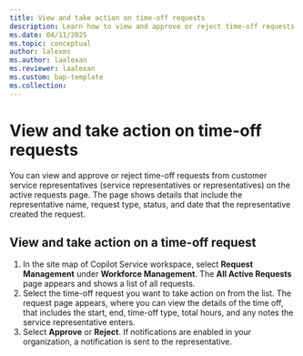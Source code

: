 ```yaml
---
title: View and take action on time-off requests
description: Learn how to view and approve or reject time-off requests in your organization.
ms.date: 04/11/2025
ms.topic: conceptual
author: lalexms
ms.author: laalexan
ms.reviewer: laalexan
ms.custom: bap-template
ms.collection:
---
```


# View and take action on time-off requests

You can view and approve or reject time-off requests from customer service representatives (service representatives or representatives) on the active requests page. The page shows details that include the representative name, request type, status, and date that the representative created the request.

## View and take action on a time-off request

1. In the site map of Copilot Service workspace, select **Request Management** under **Workforce Management**. The **All Active Requests** page appears and shows a list of all requests.
1. Select the time-off request you want to take action on from the list. The request page appears, where you can view the details of the time off, that includes the start, end, time-off type, total hours, and any notes the service representative enters.
1. Select **Approve** or **Reject**.  If notifications are enabled in your organization, a notification is sent to the representative.

